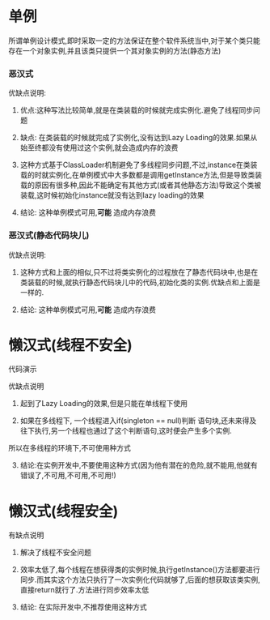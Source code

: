 # 单例
所谓单例设计模式,即时采取一定的方法保证在整个软件系统当中,对于某个类只能存在一个对象实例,并且该类只提供一个其对象实例的方法(静态方法)


### 恶汉式


优缺点说明:
1. 优点:这种写法比较简单,就是在类装载的时候就完成实例化.避免了线程同步问题

2. 缺点: 在类装载的时候就完成了实例化,没有达到Lazy Loading的效果.如果从始至终都没有使用过这个实例,就会造成内存的浪费

3. 这种方式基于ClassLoader机制避免了多线程同步问题,不过,instance在类装载的时就实例化,在单例模式中大多数都是调用getInstance方法,但是导致类装载的原因有很多种,因此不能确定有其他方式(或者其他静态方法)导致这个类被装载,这时候初始化instance就没有达到lazy loading的效果

4. 结论: 这种单例模式可用,__可能__ 造成内存浪费



### 恶汉式(静态代码块儿)


优缺点说明:

1. 这种方式和上面的相似,只不过将类实例化的过程放在了静态代码块中,也是在类装载的时候,就执行静态代码块儿中的代码,初始化类的实例.优缺点和上面是一样的. 

2. 结论: 这种单例模式可用,__可能__ 造成内存浪费

 
 
 # 懒汉式(线程不安全)
 
 
 代码演示
 
 优缺点说明
 
 1. 起到了Lazy Loading的效果,但是只能在单线程下使用
 
 2. 如果在多线程下, 一个线程进入if(singleton == null)判断 语句块,还未来得及往下执行,另一个线程也通过了这个判断语句,这时便会产生多个实例.
 
 所以在多线程的环境下,不可使用种方式
 
 3. 结论:在实例开发中,不要使用这种方式(因为他有潜在的危险,就不能用,他就有错误了,不可用,不可用,不可用!)
 
 # 懒汉式(线程安全)
 有缺点说明
 
 1. 解决了线程不安全问题
 
 2. 效率太低了,每个线程在想获得类的实例时候,执行getInstance()方法都要进行同步.而其实这个方法只执行了一次实例化代码就够了,后面的想获取该类实例,直接return就行了.方法进行同步效率太低
 
 3. 结论: 在实际开发中,不推荐使用这种方式
 
 
 
 
 
 